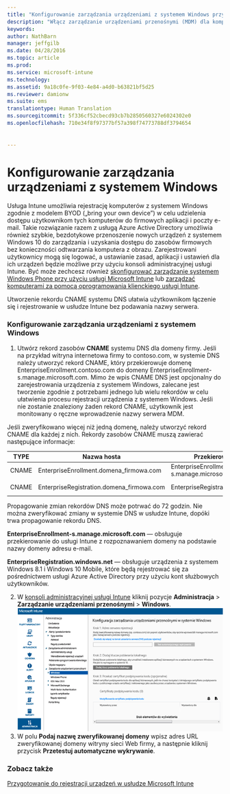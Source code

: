 ```yaml
---
title: "Konfigurowanie zarządzania urządzeniami z systemem Windows przy użyciu usługi Microsoft Intune | Microsoft Intune"
description: "Włącz zarządzanie urządzeniami przenośnymi (MDM) dla komputerów z systemem Windows, w tym urządzeń z systemem Windows 10, w usłudze Microsoft Intune."
keywords: 
author: NathBarn
manager: jeffgilb
ms.date: 04/28/2016
ms.topic: article
ms.prod: 
ms.service: microsoft-intune
ms.technology: 
ms.assetid: 9a18c0fe-9f03-4e84-a4d0-b63821bf5d25
ms.reviewer: damionw
ms.suite: ems
translationtype: Human Translation
ms.sourcegitcommit: 5f336cf52cbecd93cb7b2850560327e6024302e0
ms.openlocfilehash: 710e34f8f97377bf57a398f74773788df3794654


---
```


# Konfigurowanie zarządzania urządzeniami z systemem Windows
Usługa Intune umożliwia rejestrację komputerów z systemem Windows zgodnie z modelem BYOD („bring your own device”) w celu udzielenia dostępu użytkownikom tych komputerów do firmowych aplikacji i poczty e-mail. Takie rozwiązanie razem z usługą Azure Active Directory umożliwia również szybkie, bezdotykowe przenoszenie nowych urządzeń z systemem Windows 10 do zarządzania i uzyskania dostępu do zasobów firmowych bez konieczności odtwarzania komputera z obrazu. Zarejestrowani użytkownicy mogą się logować, a ustawianie zasad, aplikacji i ustawień dla ich urządzeń będzie możliwe przy użyciu konsoli administracyjnej usługi Intune. Być może zechcesz również [skonfigurować zarządzanie systemem Windows Phone przy użyciu usługi Microsoft Intune](set-up-windows-phone-management-with-microsoft-intune.md) lub [zarządzać komputerami za pomocą oprogramowania klienckiego usługi Intune](manage-windows-pcs-with-microsoft-intune.md).

Utworzenie rekordu CNAME systemu DNS ułatwia użytkownikom łączenie się i rejestrowanie w usłudze Intune bez podawania nazwy serwera.

### Konfigurowanie zarządzania urządzeniami z systemem Windows

  1.  Utwórz rekord zasobów **CNAME** systemu DNS dla domeny firmy. Jeśli na przykład witryna internetowa firmy to contoso.com, w systemie DNS należy utworzyć rekord CNAME, który przekierowuje domenę EnterpriseEnrollment.contoso.com do domeny EnterpriseEnrollment-s.manage.microsoft.com. Mimo że wpis CNAME DNS jest opcjonalny do zarejestrowania urządzenia z systemem Windows, zalecane jest tworzenie zgodnie z potrzebami jednego lub wielu rekordów w celu ułatwienia procesu rejestracji urządzenia z systemem Windows. Jeśli nie zostanie znaleziony żaden rekord CNAME, użytkownik jest monitowany o ręczne wprowadzenie nazwy serwera MDM.

  Jeśli zweryfikowano więcej niż jedną domenę, należy utworzyć rekord CNAME dla każdej z nich. Rekordy zasobów CNAME muszą zawierać następujące informacje:

  |TYPE|Nazwa hosta|Przekierowanie na|TTL|
  |--------|-------------|-------------|-------|
  |CNAME|EnterpriseEnrollment.domena_firmowa.com|EnterpriseEnrollment-s.manage.microsoft.com |1 godzina|
  |CNAME|EnterpriseRegistration.domena_firmowa.com|EnterpriseRegistration.windows.net|1 godzina|

  Propagowanie zmian rekordów DNS może potrwać do 72 godzin. Nie można zweryfikować zmiany w systemie DNS w usłudze Intune, dopóki trwa propagowanie rekordu DNS.

  **EnterpriseEnrollment-s.manage.microsoft.com** — obsługuje przekierowanie do usługi Intune z rozpoznawaniem domeny na podstawie nazwy domeny adresu e-mail.

  **EnterpriseRegistration.windows.net** — obsługuje urządzenia z systemem Windows 8.1 i Windows 10 Mobile, które będą rejestrować się za pośrednictwem usługi Azure Active Directory przy użyciu kont służbowych użytkowników.

  2.  W [konsoli administracyjnej usługi Intune](http://manage.microsoft.com) kliknij pozycje **Administracja** &gt; **Zarządzanie urządzeniami przenośnymi** &gt; **Windows**.
  ![Okno dialogowe Zarządzanie urządzeniami z systemem Windows](../media/enroll-intune-winenr.png)
  3.  W polu **Podaj nazwę zweryfikowanej domeny** wpisz adres URL zweryfikowanej domeny witryny sieci Web firmy, a następnie kliknij przycisk **Przetestuj automatyczne wykrywanie**.

### Zobacz także
[Przygotowanie do rejestracji urządzeń w usłudze Microsoft Intune](get-ready-to-enroll-devices-in-microsoft-intune.md)



<!--HONumber=Jul16_HO3-->


